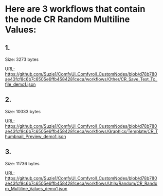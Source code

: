 # Here are 3 workflows that contain the node CR Random Multiline Values:

## 1. 

Size: 3273 bytes

URL: https://github.com/Suzie1/ComfyUI_Comfyroll_CustomNodes/blob/d78b780ae43fcf8c6b7c6505e6ffb4584281ceca/workflows/Other/CR_Save_Text_To_file_demo1.json

## 2. 

Size: 10033 bytes

URL: https://github.com/Suzie1/ComfyUI_Comfyroll_CustomNodes/blob/d78b780ae43fcf8c6b7c6505e6ffb4584281ceca/workflows/Graphics/Template/CR_Thumbnail_Preview_demo1.json

## 3. 

Size: 11736 bytes

URL: https://github.com/Suzie1/ComfyUI_Comfyroll_CustomNodes/blob/d78b780ae43fcf8c6b7c6505e6ffb4584281ceca/workflows/Utils/Random/CR_Random_Multiline_Values_demo1.json

